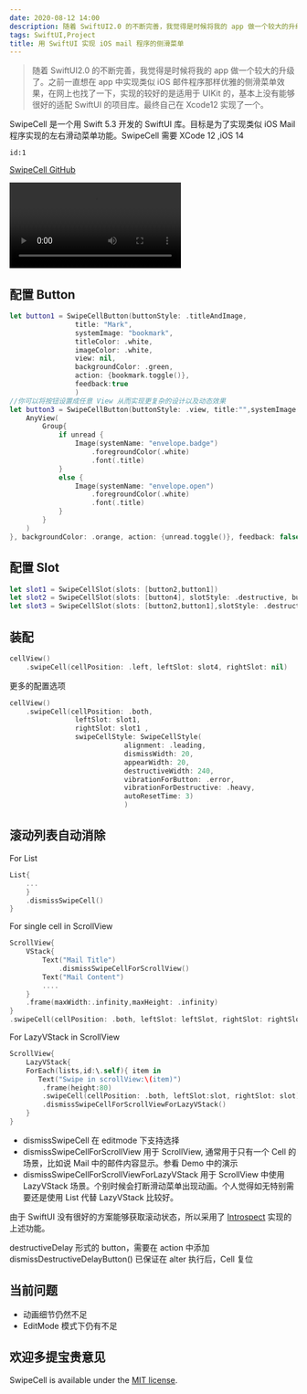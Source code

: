 ```yaml
---
date: 2020-08-12 14:00
description: 随着 SwiftUI2.0 的不断完善，我觉得是时候将我的 app 做一个较大的升级了。之前一直想在 app 中实现类似 iOS 邮件程序那样优雅的侧滑菜单效果，在网上也找了一下，实现的较好的是适用于 UIKit 的，基本上没有能够很好的适配 SwiftUI 的项目库。最终自己在 Xcode12 实现了一个。
tags: SwiftUI,Project
title: 用 SwiftUI 实现 iOS mail 程序的侧滑菜单
---
```


> 随着 SwiftUI2.0 的不断完善，我觉得是时候将我的 app 做一个较大的升级了。之前一直想在 app 中实现类似 iOS 邮件程序那样优雅的侧滑菜单效果，在网上也找了一下，实现的较好的是适用于 UIKit 的，基本上没有能够很好的适配 SwiftUI 的项目库。最终自己在 Xcode12 实现了一个。

SwipeCell 是一个用 Swift 5.3 开发的 SwiftUI 库。目标是为了实现类似 iOS Mail 程序实现的左右滑动菜单功能。SwipeCell 需要 XCode 12 ,iOS 14

```responser
id:1
```

[SwipeCell GitHub](https://github.com/fatbobman/SwipeCell)

<video src="https://cdn.fatbobman.com/SwipeCellDemoVideo.mp4" controls = "controls">你的浏览器不支持本视频</video>

## 配置 Button ##

```swift
let button1 = SwipeCellButton(buttonStyle: .titleAndImage,
                title: "Mark", 
                systemImage: "bookmark",
                titleColor: .white, 
                imageColor: .white, 
                view: nil,   
                backgroundColor: .green,
                action: {bookmark.toggle()},
                feedback:true
                )
//你可以将按钮设置成任意 View 从而实现更复杂的设计以及动态效果
let button3 = SwipeCellButton(buttonStyle: .view, title:"",systemImage: "", view: {
    AnyView(
        Group{
            if unread {
                Image(systemName: "envelope.badge")
                    .foregroundColor(.white)
                    .font(.title)
            }
            else {
                Image(systemName: "envelope.open")
                    .foregroundColor(.white)
                    .font(.title)
            }
        }
    )
}, backgroundColor: .orange, action: {unread.toggle()}, feedback: false)
```

## 配置 Slot ##

```swift
let slot1 = SwipeCellSlot(slots: [button2,button1])
let slot2 = SwipeCellSlot(slots: [button4], slotStyle: .destructive, buttonWidth: 60) 
let slot3 = SwipeCellSlot(slots: [button2,button1],slotStyle: .destructiveDelay)
```

## 装配 ##

```swift
cellView()
    .swipeCell(cellPosition: .left, leftSlot: slot4, rightSlot: nil)
```

更多的配置选项

```swift
cellView()
    .swipeCell(cellPosition: .both, 
                leftSlot: slot1, 
                rightSlot: slot1 ,
                swipeCellStyle: SwipeCellStyle(
                            alignment: .leading,
                            dismissWidth: 20,
                            appearWidth: 20,
                            destructiveWidth: 240, 
                            vibrationForButton: .error, 
                            vibrationForDestructive: .heavy, 
                            autoResetTime: 3)
                            )
```

## 滚动列表自动消除 ##

For List

```swift
List{
    ...
    }
    .dismissSwipeCell()
}
```

For single cell in ScrollView

```swift
ScrollView{
    VStack{
        Text("Mail Title")
            .dismissSwipeCellForScrollView() 
        Text("Mail Content")
        ....
    }
    .frame(maxWidth:.infinity,maxHeight: .infinity)
}
.swipeCell(cellPosition: .both, leftSlot: leftSlot, rightSlot: rightSlot,clip: false)
```

For LazyVStack in ScrollView

```swift
ScrollView{
    LazyVStack{
    ForEach(lists,id:\.self){ item in
       Text("Swipe in scrollView:\(item)")
        .frame(height:80)
        .swipeCell(cellPosition: .both, leftSlot:slot, rightSlot: slot)
        .dismissSwipeCellForScrollViewForLazyVStack()
    }
}
```

- dismissSwipeCell 在 editmode 下支持选择
- dismissSwipeCellForScrollView 用于 ScrollView, 通常用于只有一个 Cell 的场景，比如说 Mail 中的邮件内容显示。参看 Demo 中的演示
- dismissSwipeCellForScrollViewForLazyVStack 用于 ScrollView 中使用 LazyVStack 场景。个别时候会打断滑动菜单出现动画。个人觉得如无特别需要还是使用 List 代替 LazyVStack 比较好。

由于 SwiftUI 没有很好的方案能够获取滚动状态，所以采用了 [Introspect](https://github.com/siteline/SwiftUI-Introspect.git) 实现的上述功能。

destructiveDelay 形式的 button，需要在 action 中添加 dismissDestructiveDelayButton() 已保证在 alter 执行后，Cell 复位

## 当前问题 ##

- 动画细节仍然不足
- EditMode 模式下仍有不足

## 欢迎多提宝贵意见 ##

SwipeCell is available under the [MIT license](https://github.com/fatbobman/SwipeCell/blob/main/LICENSE.md).
